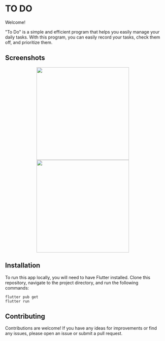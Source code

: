 # TO DO


<p>Welcome!</p>
<p>"To Do" is a simple and efficient program that helps you easily manage your daily tasks. With this program, you can easily record your tasks, check them off, and prioritize them.</p>

<h2>Screenshots</h2>
<div align="center">
  <img src="https://github.com/mmdsarhadi/flutter-task-list/blob/master/Screenshot_1705937361.png" width="300">
  <img src="https://github.com/mmdsarhadi/flutter-task-list/blob/master/Screenshot_1705937367.png" width="300">
</div>

<h2>Installation</h2>
<p>To run this app locally, you will need to have Flutter installed. Clone this repository, navigate to the project directory, and run the following commands:</p>

<pre>
<code>flutter pub get
flutter run</code>
</pre>

<h2>Contributing</h2>
<p>Contributions are welcome! If you have any ideas for improvements or find any issues, please open an issue or submit a pull request.</p>
